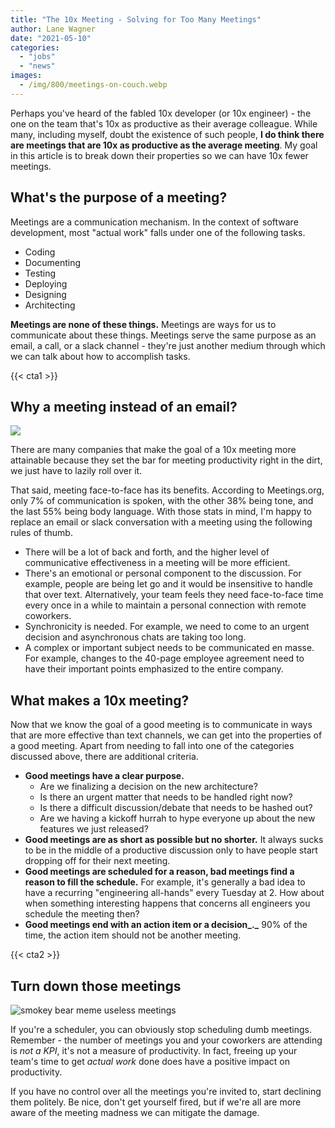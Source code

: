 ```yaml
---
title: "The 10x Meeting - Solving for Too Many Meetings"
author: Lane Wagner
date: "2021-05-10"
categories: 
  - "jobs"
  - "news"
images:
  - /img/800/meetings-on-couch.webp
---
```


Perhaps you've heard of the fabled 10x developer (or 10x engineer) - the one on the team that's 10x as productive as their average colleague. While many, including myself, doubt the existence of such people, **I do think there are meetings that are 10x as productive as the average meeting**. My goal in this article is to break down their properties so we can have 10x fewer meetings.

## What's the purpose of a meeting?

Meetings are a communication mechanism. In the context of software development, most "actual work" falls under one of the following tasks.

- Coding
- Documenting
- Testing
- Deploying
- Designing
- Architecting

**Meetings are none of these things.** Meetings are ways for us to communicate about these things. Meetings serve the same purpose as an email, a call, or a slack channel - they're just another medium through which we can talk about how to accomplish tasks.

{{< cta1 >}}

## Why a meeting instead of an email?

![](/img/800/meeting-email-meme-1024x536.jpeg)

There are many companies that make the goal of a 10x meeting more attainable because they set the bar for meeting productivity right in the dirt, we just have to lazily roll over it.

That said, meeting face-to-face has its benefits. According to Meetings.org, only 7% of communication is spoken, with the other 38% being tone, and the last 55% being body language. With those stats in mind, I'm happy to replace an email or slack conversation with a meeting using the following rules of thumb.

- There will be a lot of back and forth, and the higher level of communicative effectiveness in a meeting will be more efficient.
- There's an emotional or personal component to the discussion. For example, people are being let go and it would be insensitive to handle that over text. Alternatively, your team feels they need face-to-face time every once in a while to maintain a personal connection with remote coworkers.
- Synchronicity is needed. For example, we need to come to an urgent decision and asynchronous chats are taking too long.
- A complex or important subject needs to be communicated en masse. For example, changes to the 40-page employee agreement need to have their important points emphasized to the entire company.

## What makes a 10x meeting?

Now that we know the goal of a good meeting is to communicate in ways that are more effective than text channels, we can get into the properties of a good meeting. Apart from needing to fall into one of the categories discussed above, there are additional criteria.

- **Good meetings have a clear purpose.**
    - Are we finalizing a decision on the new architecture?
    - Is there an urgent matter that needs to be handled right now?
    - Is there a difficult discussion/debate that needs to be hashed out?
    - Are we having a kickoff hurrah to hype everyone up about the new features we just released?
- **Good meetings are as short as possible but no shorter.** It always sucks to be in the middle of a productive discussion only to have people start dropping off for their next meeting.
- **Good meetings are scheduled for a reason, bad meetings find a reason to fill the schedule.** For example, it's generally a bad idea to have a recurring "engineering all-hands" every Tuesday at 2. How about when something interesting happens that concerns all engineers you schedule the meeting then?
- **Good meetings end with an action item or a decision_._** 90% of the time, the action item should not be another meeting.

{{< cta2 >}}

## Turn down those meetings

![smokey bear meme useless meetings](/img/800/Add-a-heading-1024x576.jpg)

If you're a scheduler, you can obviously stop scheduling dumb meetings. Remember - the number of meetings you and your coworkers are attending is _not a KPI_, it's not a measure of productivity. In fact, freeing up your team's time to get _actual work_ done does have a positive impact on productivity.

If you have no control over all the meetings you're invited to, start declining them politely. Be nice, don't get yourself fired, but if we're all are more aware of the meeting madness we can mitigate the damage.
